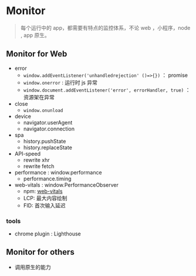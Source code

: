 # Monitor

> 每个运行中的 app，都需要有特点的监控体系，不论 web ，小程序，node , app 原生。

## Monitor for Web

- error
  - `window.addEventListener('unhandledrejection' ()=>{})` ： promise
  - `window.onerror` : 运行时 js 异常
  - `window.document.addEventListener('error', errorHandler, true)` ： 资源架在异常
- close
  - `window.onunload`
- device
  - navigator.userAgent
  - navigator.connection
- spa
  - history.pushState
  - history.replaceState
- API-speed
  - rewrite xhr
  - rewrite fetch
- performance : window.performance
  - performance.timing
- web-vitals : window.PerformanceObserver
  - npm: [web-vitals](https://github.com/GoogleChrome/web-vitals)
  - LCP: 最大内容绘制
  - FID: 首次输入延迟

### tools

- chrome plugin : Lighthouse

## Monitor for others

- 调用原生的能力
